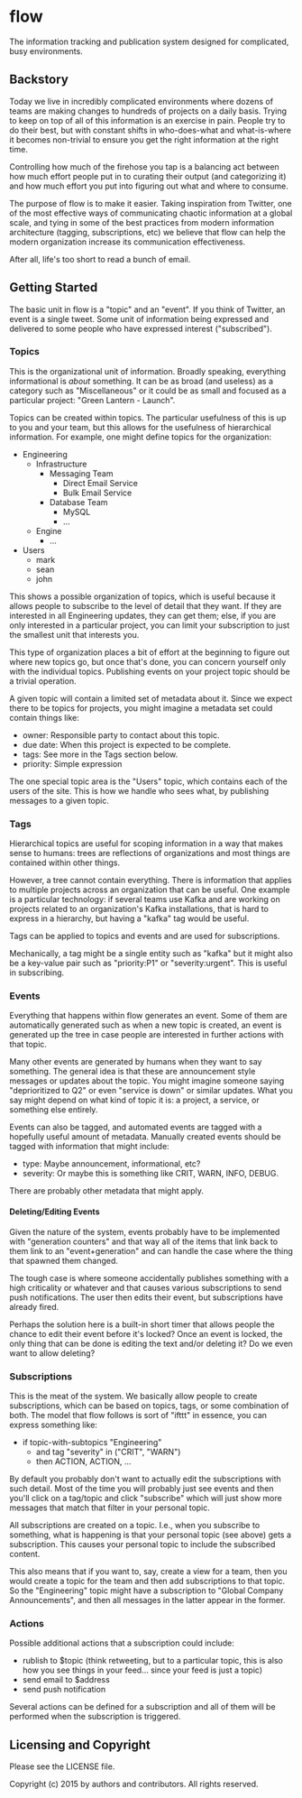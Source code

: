 # flow

The information tracking and publication system designed for complicated, busy
environments.

## Backstory

Today we live in incredibly complicated environments where dozens of teams are
making changes to hundreds of projects on a daily basis. Trying to keep on top
of all of this information is an exercise in pain. People try to do their
best, but with constant shifts in who-does-what and what-is-where it becomes
non-trivial to ensure you get the right information at the right time.

Controlling how much of the firehose you tap is a balancing act between how
much effort people put in to curating their output (and categorizing it)
and how much effort you put into figuring out what and where to consume.

The purpose of flow is to make it easier. Taking inspiration from Twitter,
one of the most effective ways of communicating chaotic information at a
global scale, and tying in some of the best practices from modern information
architecture (tagging, subscriptions, etc) we believe that flow can help
the modern organization increase its communication effectiveness.

After all, life's too short to read a bunch of email.

## Getting Started

The basic unit in flow is a "topic" and an "event". If you think of Twitter,
an event is a single tweet. Some unit of information being expressed and
delivered to some people who have expressed interest ("subscribed").

### Topics

This is the organizational unit of information. Broadly speaking, everything
informational is _about_ something. It can be as broad (and useless) as a
category such as "Miscellaneous" or it could be as small and focused as a
particular project: "Green Lantern - Launch".

Topics can be created within topics. The particular usefulness of this is up
to you and your team, but this allows for the usefulness of hierarchical
information. For example, one might define topics for the organization:

- Engineering
  - Infrastructure
    - Messaging Team
      - Direct Email Service
      - Bulk Email Service
    - Database Team
      - MySQL
      - ...
  - Engine
    - ...
- Users
  - mark
  - sean
  - john

This shows a possible organization of topics, which is useful because it
allows people to subscribe to the level of detail that they want. If they
are interested in all Engineering updates, they can get them; else, if you
are only interested in a particular project, you can limit your subscription
to just the smallest unit that interests you.

This type of organization places a bit of effort at the beginning to figure
out where new topics go, but once that's done, you can concern yourself only
with the individual topics. Publishing events on your project topic should
be a trivial operation.

A given topic will contain a limited set of metadata about it. Since we
expect there to be topics for projects, you might imagine a metadata set could
contain things like:

- owner: Responsible party to contact about this topic.
- due date: When this project is expected to be complete.
- tags: See more in the Tags section below.
- priority: Simple expression

The one special topic area is the "Users" topic, which contains each of the
users of the site. This is how we handle who sees what, by publishing messages
to a given topic.

### Tags

Hierarchical topics are useful for scoping information in a way that makes
sense to humans: trees are reflections of organizations and most things are
contained within other things.

However, a tree cannot contain everything. There is information that applies
to multiple projects across an organization that can be useful. One example
is a particular technology: if several teams use Kafka and are working on
projects related to an organization's Kafka installations, that is hard to
express in a hierarchy, but having a "kafka" tag would be useful.

Tags can be applied to topics and events and are used for subscriptions.

Mechanically, a tag might be a single entity such as "kafka" but it might
also be a key-value pair such as "priority:P1" or "severity:urgent". This
is useful in subscribing.

### Events

Everything that happens within flow generates an event. Some of them are
automatically generated such as when a new topic is created, an event is
generated up the tree in case people are interested in further actions with
that topic.

Many other events are generated by humans when they want to say something.
The general idea is that these are announcement style messages or updates
about the topic. You might imagine someone saying "deprioritized to Q2"
or even "service is down" or similar updates. What you say might depend on
what kind of topic it is: a project, a service, or something else entirely.

Events can also be tagged, and automated events are tagged with a hopefully
useful amount of metadata. Manually created events should be tagged with
information that might include:

- type: Maybe announcement, informational, etc?
- severity: Or maybe this is something like CRIT, WARN, INFO, DEBUG.

There are probably other metadata that might apply.

#### Deleting/Editing Events

Given the nature of the system, events probably have to be implemented with
"generation counters" and that way all of the items that link back to them
link to an "event+generation" and can handle the case where the thing that
spawned them changed.

The tough case is where someone accidentally publishes something with a high
criticality or whatever and that causes various subscriptions to send push
notifications. The user then edits their event, but subscriptions have
already fired.

Perhaps the solution here is a built-in short timer that allows people the
chance to edit their event before it's locked? Once an event is locked,
the only thing that can be done is editing the text and/or deleting it?
Do we even want to allow deleting?

### Subscriptions

This is the meat of the system. We basically allow people to create
subscriptions, which can be based on topics, tags, or some combination of
both. The model that flow follows is sort of "ifttt" in essence, you can
express something like:

- if topic-with-subtopics "Engineering"
  - and tag "severity" in ("CRIT", "WARN")
  - then ACTION, ACTION, ...

By default you probably don't want to actually edit the subscriptions with
such detail. Most of the time you will probably just see events and then
you'll click on a tag/topic and click "subscribe" which will just show more
messages that match that filter in your personal topic.

All subscriptions are created on a topic. I.e., when you subscribe to
something, what is happening is that your personal topic (see above) gets a
subscription. This causes your personal topic to include the subscribed
content.

This also means that if you want to, say, create a view for a team, then
you would create a topic for the team and then add subscriptions to that
topic. So the "Engineering" topic might have a subscription to "Global
Company Announcements", and then all messages in the latter appear in the
former.

### Actions

Possible additional actions that a subscription could include:

- rublish to $topic (think retweeting, but to a particular topic, this is
	also how you see things in your feed... since your feed is just a topic)
- send email to $address
- send push notification

Several actions can be defined for a subscription and all of them will be
performed when the subscription is triggered.

## Licensing and Copyright

Please see the LICENSE file.

Copyright (c) 2015 by authors and contributors. All rights reserved.
